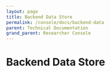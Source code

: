 ```yaml
---
layout: page
title: Backend Data Store
permalink: /console/docs/backend-data
parent: Technical Documentation
grand_parent: Researcher Console
---
```


# Backend Data Store